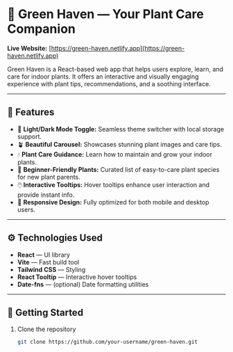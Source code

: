 # 🌿 Green Haven — Your Plant Care Companion

**Live Website:** [https://green-haven.netlify.app](https://green-haven.netlify.app)

Green Haven is a React-based web app that helps users explore, learn, and care for indoor plants. It offers an interactive and visually engaging experience with plant tips, recommendations, and a soothing interface.

---

## 🌟 Features

- 🌙 **Light/Dark Mode Toggle:** Seamless theme switcher with local storage support.
- 🪴 **Beautiful Carousel:** Showcases stunning plant images and care tips.
- 💧 **Plant Care Guidance:** Learn how to maintain and grow your indoor plants.
- 🌱 **Beginner-Friendly Plants:** Curated list of easy-to-care plant species for new plant parents.
- 🖱️ **Interactive Tooltips:** Hover tooltips enhance user interaction and provide instant info.
- 📱 **Responsive Design:** Fully optimized for both mobile and desktop users.

---

## ⚙️ Technologies Used

- **React** — UI library  
- **Vite** — Fast build tool  
- **Tailwind CSS** — Styling  
- **React Tooltip** — Interactive hover tooltips  
- **Date-fns** — (optional) Date formatting utilities  

---

## 🚀 Getting Started

1. Clone the repository  
   ```bash
   git clone https://github.com/your-username/green-haven.git
